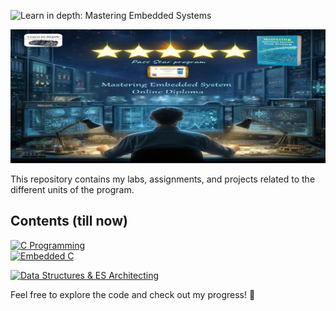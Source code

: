  ![Learn in depth: Mastering Embedded Systems](https://img.shields.io/badge/%20Learn_in_depth%3A-_Mastering_Embedded_Systems-blue?style=for-the-badge&logoColor=%20&logoSize=50)

![Banner](https://github.com/Ouss9ama/Mastering_Embedded_System_Diploma/blob/master/banner.jpg?raw=true)

This repository contains my labs, assignments, and projects related to the different units of the program.

## Contents (till now)

 [![C Programming](https://img.shields.io/badge/C%20Programming-Ready%20to%20Explore-green?style=for-the-badge)](https://github.com/Ouss9ama/Mastering_Embedded_System_Diploma/tree/master/C%20programming)  
 [![Embedded C](https://img.shields.io/badge/Embedded%20C-Under%20Construction-orange?style=for-the-badge)](https://github.com/Ouss9ama/Mastering_Embedded_System_Diploma/tree/master/Embedded%20C)

[![Data Structures & ES Architecting](https://img.shields.io/badge/Data%20Structures%20&%20ES%20Architecting-Under%20Construction-orange?style=for-the-badge)](https://github.com/Ouss9ama/Mastering_Embedded_System_Diploma/tree/master/Data%20Structures%20and%20ES%20Architecting)

Feel free to explore the code and check out my progress! 🚀

  


 
